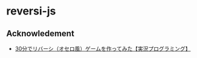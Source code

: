 # reversi-js

## Acknowledement
- [30分でリバーシ（オセロ風）ゲームを作ってみた【実況プログラミング】](https://www.youtube.com/watch?v=kf5LSefQPKY)
